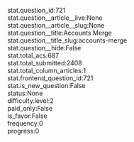 stat.question_id:721  
stat.question__article__live:None  
stat.question__article__slug:None  
stat.question__title:Accounts Merge  
stat.question__title_slug:accounts-merge  
stat.question__hide:False  
stat.total_acs:687  
stat.total_submitted:2408  
stat.total_column_articles:1  
stat.frontend_question_id:721  
stat.is_new_question:False  
status:None  
difficulty.level:2  
paid_only:False  
is_favor:False  
frequency:0  
progress:0  
